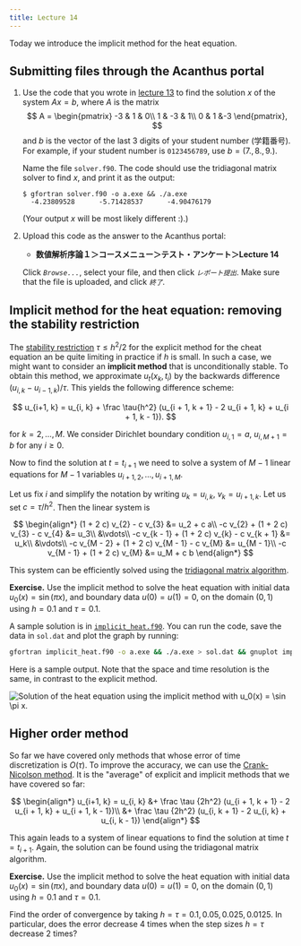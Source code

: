 ```yaml
---
title: Lecture 14
---
```


Today we introduce the implicit method for the heat equation.

## Submitting files through the Acanthus portal

 1. Use the code that you wrote in
    [lecture 13](lec13.html#gaussian-elimination-for-tridiagonal-systems)
    to find the solution $x$ of the system $A x = b$, where $A$ is the
    matrix
    $$
    A =
    \begin{pmatrix}
    -3 & 1 & 0\\
    1 & -3 & 1\\
    0 & 1 &-3
    \end{pmatrix},
    $$
    and $b$ is the vector of the last 3 digits of your student number
    (学籍番号). For
    example, if your student number is `0123456789`, use $b = (7., 8., 9.)$.

    Name the file `solver.f90`.
    The code should use the tridiagonal matrix solver to find $x$, and print
    it as the output:

    ```
    $ gfortran solver.f90 -o a.exe && ./a.exe
      -4.23809528      -5.71428537      -4.90476179
    ```

    (Your output $x$ will be most likely different :).)

 2. Upload this code as the answer to the Acanthus portal:

    - __数値解析序論１＞コースメニュー＞テスト・アンケート＞Lecture 14__

    Click _`Browse...`_, select your file, and then click _`レポート提出`_. Make
    sure that the file is uploaded, and click _`終了`_.

## Implicit method for the heat equation: removing the stability restriction

The [stability
restriction](lec09.html#stability-of-the-explicit-finite-difference-scheme) $\tau ≤ h^2/2$ for the explicit method for the
cheat equation an be quite limiting in practice
if $h$ is small. In such a case, we might want to consider an __implicit
method__ that is unconditionally stable. To obtain this method, we
approximate $u_t(x_k, t_i)$ by the backwards difference $(u_{i,k} -
u_{i-1,k})/\tau$. This yields the following difference scheme:

$$
u_{i+1, k} = u_{i, k} + \frac \tau{h^2} (u_{i + 1, k + 1} - 2 u_{i + 1, k} + u_{i + 1, k - 1}).
$$

for $k = 2, \ldots, M$.
We consider Dirichlet boundary condition $u_{i, 1} = a$, $u_{i, M + 1} =
b$ for any $i ≥ 0$.

Now to find the solution at $t = t_{i+1}$ we need to solve a system of
$M - 1$ linear equations for $M - 1$ variables $u_{i + 1, 2}, \ldots, u_{i + 1, M}$.

Let us fix $i$ and simplify the notation by writing $u_k = u_{i,k}$,
$v_k = u_{i + 1,k}$. Let us set $c = \tau / h^2$. Then the linear system is

$$
\begin{align*}
(1 + 2 c) v_{2} - c v_{3} &= u_2 + c a\\
-c v_{2} + (1 + 2 c) v_{3} - c v_{4} &= u_3\\
&\vdots\\
-c v_{k - 1} + (1 + 2 c) v_{k} - c v_{k + 1} &= u_k\\
&\vdots\\
-c v_{M - 2} + (1 + 2 c) v_{M - 1} - c v_{M} &= u_{M - 1}\\
-c v_{M - 1} + (1 + 2 c) v_{M} &= u_M + c b
\end{align*}
$$

This system can be efficiently solved using the [tridiagonal matrix
algorithm](lec13.html#gaussian-elimination-for-tridiagonal-systems).

__Exercise.__ Use the implicit method to solve the heat equation with
initial data $u_0(x) = \sin(\pi x)$, and boundary data $u(0) = u(1) =
0$, on the domain $(0,1)$ using $h = 0.1$ and $\tau  = 0.1$.

A sample solution is in
[`implicit_heat.f90`](https://github.com/rekka/intro-fortran-2016/blob/master/lec14/implicit_heat.f90).
You can run the code, save the data in `sol.dat` and plot the graph by
running:

```bash
gfortran implicit_heat.f90 -o a.exe && ./a.exe > sol.dat && gnuplot implicit_heat.plt
```

Here is a sample output. Note that the space and time resolution is the
same, in contrast to the explicit method.

![Solution of the heat equation using the implicit method with $u_0(x) =
\sin \pi x$.](img/implicit_heat.svg)

## Higher order method

So far we have covered only methods that whose error of time
discretization is $O(\tau)$. To improve the accuracy, we can use the
[Crank-Nicolson
method](https://en.wikipedia.org/wiki/Crank%E2%80%93Nicolson_method). It
is the "average" of explicit and implicit methods that we have covered
so far:

$$
\begin{align*}
u_{i+1, k} = u_{i, k} &+ \frac \tau {2h^2} (u_{i + 1, k + 1} - 2 u_{i + 1, k} + u_{i + 1, k - 1})\\
                      &+ \frac \tau {2h^2} (u_{i, k + 1} - 2 u_{i, k} + u_{i,  k - 1})
\end{align*}
$$

This again leads to a system of linear equations to find the solution at
time $t = t_{i+1}$. Again, the solution can be found using the
tridiagonal matrix algorithm.

__Exercise.__ Use the implicit method to solve the heat equation with
initial data $u_0(x) = \sin(\pi x)$, and boundary data $u(0) = u(1) =
0$, on the domain $(0,1)$ using $h = 0.1$ and $\tau  = 0.1$.

Find the order of convergence by taking $h = \tau = 0.1, 0.05, 0.025,
0.0125$. In particular, does the error decrease $4$ times when the step
  sizes $h = \tau$ decrease $2$ times?
